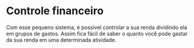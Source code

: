 # Controle financeiro

Com esse pequeno sistema, é possível controlar a sua renda dividindo ela em grupos de gastos.
Assim fica fácil de saber o quanto você pode gastar da sua renda em uma determinada atividade.
